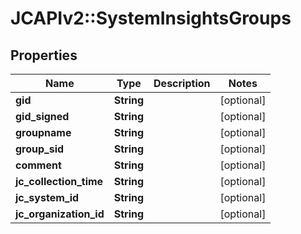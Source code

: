 # JCAPIv2::SystemInsightsGroups

## Properties
Name | Type | Description | Notes
------------ | ------------- | ------------- | -------------
**gid** | **String** |  | [optional] 
**gid_signed** | **String** |  | [optional] 
**groupname** | **String** |  | [optional] 
**group_sid** | **String** |  | [optional] 
**comment** | **String** |  | [optional] 
**jc_collection_time** | **String** |  | [optional] 
**jc_system_id** | **String** |  | [optional] 
**jc_organization_id** | **String** |  | [optional] 


